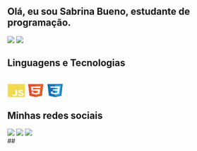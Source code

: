 ## Olá, eu sou Sabrina Bueno, estudante de programação.
<div> 
  <a ref="https://github.com/sabrinabuenof">
    <img height="180em" src="https://github-readme-stats.vercel.app/api?username=sabrinabuenof&show_icons=true&theme=codeSTACKr"/>
     <img height="180em" src="https://github-readme-stats.vercel.app/api/top-langs/?username=sabrinabuenof&layout=compct&langs_count=16%show_icons=true&theme=codeSTACKr"/>
</div>
  
##
  
  <h2> Linguagens e Tecnologias  </h2>

<div style="display: inline_block"><br>
  <img align="center" alt="sabrina-Js" height="30" width="40" src="https://raw.githubusercontent.com/devicons/devicon/master/icons/javascript/javascript-plain.svg">
  <img align="center" alt="sabrina-HTML" height="30" width="40" src="https://raw.githubusercontent.com/devicons/devicon/master/icons/html5/html5-original.svg">
  <img align="center" alt="sabrina-CSS" height="30" width="40" src="https://raw.githubusercontent.com/devicons/devicon/master/icons/css3/css3-original.svg">
  </div>
  
##
  <h2>Minhas redes sociais</h2>
<div> 
    <a href="https://www.instagram.com/sabrinnabueno/" target="_blank"><img src="https://img.shields.io/badge/-Instagram-%23E4405F?style=for-the-badge&logo=instagram&logoColor=white" target="_blank"></a>	
  <a href = "mailto:binafbueno@gmail.com"><img src="https://img.shields.io/badge/-Gmail-%23333?style=for-the-badge&logo=gmail&logoColor=white" target="_blank"></a>
  <a href="https://www.linkedin.com/in/sabrina-bueno-7630b221b/" target="_blank"><img src="https://img.shields.io/badge/-LinkedIn-%230077B5?style=for-the-badge&logo=linkedin&logoColor=white" target="_blank"></a> 
   
</div>
##


